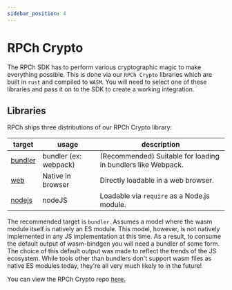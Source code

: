 ```yaml
---
sidebar_position: 4
---
```


# RPCh Crypto

The RPCh SDK has to perform various cryptographic magic to make everything possible. This is done via our `RPCh Crypto` libraries which are built in `rust` and compiled to `WASM`. You will need to select one of these libraries and pass it on to the SDK to create a working integration.

## Libraries

RPCh ships three distributions of our RPCh Crypto library:

| target  | usage                 | description                                                  |
| ------- | --------------------- | ------------------------------------------------------------ |
| [bundler](https://www.npmjs.com/package/@rpch/crypto) | bundler (ex: webpack) | (Recommended) Suitable for loading in bundlers like Webpack. |
| [web](https://www.npmjs.com/package/@rpch/crypto-for-web)     | Native in browser     | Directly loadable in a web browser.                          |
| [nodejs](https://www.npmjs.com/package/@rpch/crypto-for-nodejs)  | nodeJS                | Loadable via `require` as a Node.js module.                  |

The recommended target is `bundler`. Assumes a model where the wasm module itself is natively an ES module. This model, however, is not natively implemented in any JS implementation at this time. As a result, to consume the default output of wasm-bindgen you will need a bundler of some form.
The choice of this default output was made to reflect the trends of the JS ecosystem. While tools other than bundlers don't support wasm files as native ES modules today, they're all very much likely to in the future!

You can view the RPCh Crypto repo [here.](https://github.com/Rpc-h/crypto)